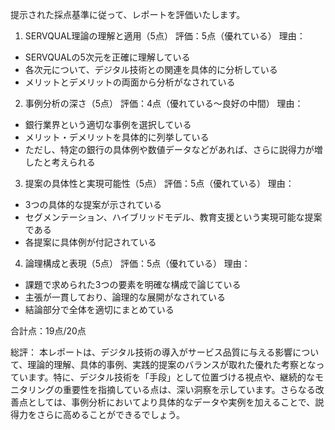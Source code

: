 提示された採点基準に従って、レポートを評価いたします。

1. SERVQUAL理論の理解と適用（5点）
評価：5点（優れている）
理由：
- SERVQUALの5次元を正確に理解している
- 各次元について、デジタル技術との関連を具体的に分析している
- メリットとデメリットの両面から分析がなされている

2. 事例分析の深さ（5点）
評価：4点（優れている～良好の中間）
理由：
- 銀行業界という適切な事例を選択している
- メリット・デメリットを具体的に列挙している
- ただし、特定の銀行の具体例や数値データなどがあれば、さらに説得力が増したと考えられる

3. 提案の具体性と実現可能性（5点）
評価：5点（優れている）
理由：
- 3つの具体的な提案が示されている
- セグメンテーション、ハイブリッドモデル、教育支援という実現可能な提案である
- 各提案に具体例が付記されている

4. 論理構成と表現（5点）
評価：5点（優れている）
理由：
- 課題で求められた3つの要素を明確な構成で論じている
- 主張が一貫しており、論理的な展開がなされている
- 結論部分で全体を適切にまとめている

合計点：19点/20点

総評：
本レポートは、デジタル技術の導入がサービス品質に与える影響について、理論的理解、具体的事例、実践的提案のバランスが取れた優れた考察となっています。特に、デジタル技術を「手段」として位置づける視点や、継続的なモニタリングの重要性を指摘している点は、深い洞察を示しています。さらなる改善点としては、事例分析においてより具体的なデータや実例を加えることで、説得力をさらに高めることができるでしょう。